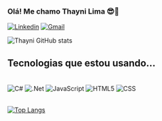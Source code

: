 ### Olá! Me chamo Thayni Lima 😎👋 

[![Linkedin](https://img.shields.io/badge/LinkedIn-0077B5?style=for-the-badge&logo=linkedin&logoColor=white)](https://www.linkedin.com/in/thayni-lima-0a3b6a235/)
[![Gmail](https://img.shields.io/badge/Gmail-D14836?style=for-the-badge&logo=gmail&logoColor=white)](https://mail.google.com/mail/u/0/?hl=pt-BR#inbox)


![Thayni GitHub stats](https://github-readme-stats.vercel.app/api?username=ThayniLima&show_icons=true&theme=radical)

## Tecnologias que estou usando...

<div style="display: inline_block"><br/>
  <img align="center" alt="C#" src="https://img.shields.io/badge/C%23-239120?style=for-the-badge&logo=c-sharp&logoColor=white" /> 
  <img align="center" alt=".Net" src="https://img.shields.io/badge/.NET-5C2D91?style=for-the-badge&logo=.net&logohttps:Color=white" /> 
  <img align="center" alt="JavaScript" src="https://img.shields.io/badge/JavaScript-323330?style=for-the-badge&logo=javascript&logoColor=F7DF1E" /> 
  <img align="center" alt="HTML5" src="https://img.shields.io/badge/HTML5-E34F26?style=for-the-badge&logo=html5&logoColor=white" /> 
  <img align="center" alt="CSS" src="https://img.shields.io/badge/CSS3-1572B6?style=for-the-badge&logo=css3&logoColor=white" /> 
  </div><br>

  [![Top Langs](https://github-readme-stats.vercel.app/api/top-langs/?username=ThayniLima&layout=compact)](https://github.com/anuraghazra/github-readme-stats)
